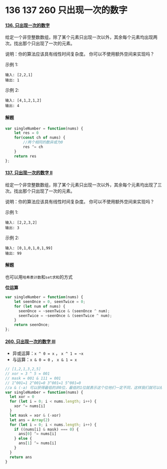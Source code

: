 # 136 137 260 只出现一次的数字

#### [136. 只出现一次的数字](https://leetcode-cn.com/problems/single-number/)

给定一个非空整数数组，除了某个元素只出现一次以外，其余每个元素均出现两次。找出那个只出现了一次的元素。

说明：你的算法应该具有线性时间复杂度。 你可以不使用额外空间来实现吗？

示例 1:

```
输入: [2,2,1]
输出: 1
```


示例 2:

```
输入: [4,1,2,1,2]
输出: 4
```

#### 解题

```js
var singleNumber = function(nums) {
    let res = 0
    for(const ch of nums) {
        //两个相同的数异或为0
        res ^= ch
    }
    return res
};
```



#### [137. 只出现一次的数字 II](https://leetcode-cn.com/problems/single-number-ii/)

给定一个非空整数数组，除了某个元素只出现一次以外，其余每个元素均出现了三次。找出那个只出现了一次的元素。

说明：你的算法应该具有线性时间复杂度。 你可以不使用额外空间来实现吗？

示例 1:

```
输入: [2,2,3,2]
输出: 3
```


示例 2:

```
输入: [0,1,0,1,0,1,99]
输出: 99
```

#### 解题

也可以用`哈希表计数`和`set求和`的方式

**位运算**

```js
var singleNumber = function(nums) {
    let seenOnce = 0, seenTwice = 0;
    for (let num of nums) {
      seenOnce = ~seenTwice & (seenOnce ^ num);
      seenTwice = ~seenOnce & (seenTwice ^ num);
    }
    return seenOnce;
};
```



#### [260. 只出现一次的数字 III](https://leetcode-cn.com/problems/single-number-iii/)

- 异或运算：`x ^ 0 = x` ， `x ^ 1 = ~x`
- 与运算：`x & 0 = 0` ， `x & 1 = x`

```js
// [1,2,1,3,2,5]
// xor = 3 ^ 5 = 001
// mask = 001 & 111 = 001
// 1^001=1 2^001=0 3^001=1 5^001=0
//a & (-a) 可以获得最低的非0位，最低的1位就表示这个位他们一定不同，这样我们就可以根据这个位进行分组。
var singleNumber = function(nums) {
  let xor = 0
  for (let i = 0; i < nums.length; i++) {
    xor ^= nums[i]
  }
  let mask = xor & (-xor)
  let ans = Array(2)
  for (let i = 0; i < nums.length; i++) {
    if ((nums[i] & mask) === 0) {
      ans[0] ^= nums[i]
    } else {
      ans[1] ^= nums[i]
    }
  }
  return ans
}
```


